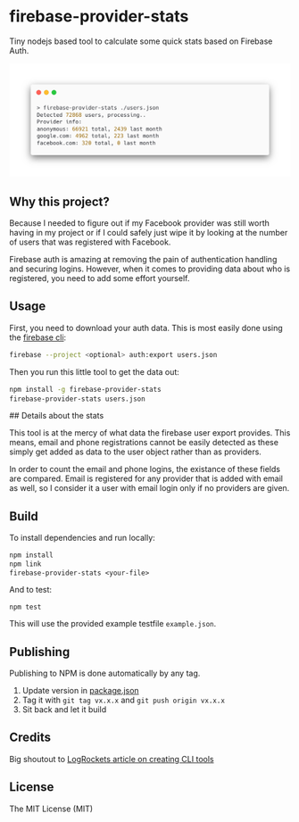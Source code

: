 # firebase-provider-stats

Tiny nodejs based tool to calculate some quick stats based on Firebase Auth.

![Example usage](./example.png)

## Why this project?

Because I needed to figure out if my Facebook provider was still worth having in my project or if I could safely just wipe it by looking at the number of users that was registered with Facebook.

Firebase auth is amazing at removing the pain of authentication handling and securing logins. However, when it comes to providing data about who is registered, you need to add some effort yourself.

## Usage

First, you need to download your auth data. This is most easily done using the [firebase cli](https://firebase.google.com/docs/cli):

```bash
firebase --project <optional> auth:export users.json
```

Then you run this little tool to get the data out:

```bash
npm install -g firebase-provider-stats
firebase-provider-stats users.json
```

## Details about the stats

This tool is at the mercy of what data the firebase user export provides. This means, email and phone registrations cannot be easily detected as these simply get added as data to the user object rather than as providers.

In order to count the email and phone logins, the existance of these fields are compared. Email is registered for any provider that is added with email as well, so I consider it a user with email login only if no providers are given.

## Build

To install dependencies and run locally:

```
npm install
npm link
firebase-provider-stats <your-file>
```

And to test:
```
npm test
```

This will use the provided example testfile `example.json`.

## Publishing

Publishing to NPM is done automatically by any tag.

1. Update version in [package.json](package.json)
2. Tag it with `git tag vx.x.x` and `git push origin vx.x.x`
3. Sit back and let it build

## Credits

Big shoutout to [LogRockets article on creating CLI tools](https://blog.logrocket.com/creating-a-cli-tool-with-node-js/)

## License
The MIT License (MIT)